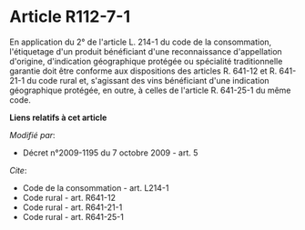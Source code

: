 # Article R112-7-1

En application du 2° de l'article L. 214-1 du code de la consommation, l'étiquetage d'un produit bénéficiant d'une
reconnaissance d'appellation d'origine, d'indication géographique protégée ou spécialité traditionnelle garantie doit être
conforme aux dispositions des articles R. 641-12 et R. 641-21-1 du code rural et, s'agissant des vins bénéficiant d'une
indication géographique protégée, en outre, à celles de l'article R. 641-25-1 du même code.

**Liens relatifs à cet article**

_Modifié par_:

  - Décret n°2009-1195 du 7 octobre 2009 - art. 5

_Cite_:

  - Code de la consommation - art. L214-1
  - Code rural - art. R641-12
  - Code rural - art. R641-21-1
  - Code rural - art. R641-25-1
